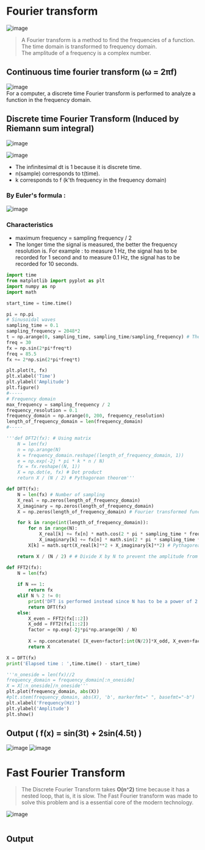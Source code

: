 # Fourier transform
![image](https://user-images.githubusercontent.com/67142421/155687402-a9ae5d4a-9baa-4a83-ac6e-b504ebf805df.png)
>A Fourier transform is a method to find the frequencies of a function. The time domain is transformed to frequency domain.<br>
>The amplitude of a frequency is a complex number.

## Continuous time fourier transform (ω = 2πf)
![image](https://user-images.githubusercontent.com/67142421/155603554-7edd2873-0942-4465-a931-b6f07a5494da.png)<br>
For a computer, a discrete time Fourier transform is performed to analyze a function in the frequency domain.

## Discrete time Fourier Transform (Induced by Riemann sum integral)
![image](https://user-images.githubusercontent.com/67142421/155689010-f04e9a51-ccba-4951-81d2-6346de16f5fc.png)

![image](https://user-images.githubusercontent.com/67142421/155687366-75207445-8ab9-49fe-9505-6c11786e877f.png)<br>
* The infinitesimal dt is 1 because it is discrete time.
* n(sample) corresponds to t(time).
* k corresponds to f (k'th frequency in the frequency domain)

### By Euler's formula :
![image](https://user-images.githubusercontent.com/67142421/155604064-dac589d7-b367-4648-9202-df41ea56f8be.png)

### Characteristics
* maximum frequency = sampling frequency / 2
* The longer time the signal is measured, the better the frequency resolution is. 
  For example : to measure 1 Hz, the signal has to be recorded for 1 second and to measure 0.1 Hz, the signal has to be recorded for 10 seconds.

~~~Python
import time
from matplotlib import pyplot as plt
import numpy as np
import math

start_time = time.time()

pi = np.pi
# Sinusoidal waves
sampling_time = 0.1
sampling_frequency = 2048*2
t = np.arange(0, sampling_time, sampling_time/sampling_frequency) # The longer period the signal is measured, the better the frequency resolution is.
freq = 30
fx = np.sin(2*pi*freq*t)
freq = 85.5
fx += 2*np.sin(2*pi*freq*t)

plt.plot(t, fx)
plt.xlabel('Time')
plt.ylabel('Amplitude')
plt.figure()
#-----
# Frequency domain
max_frequency = sampling_frequency / 2
frequency_resolution = 0.1
frequency_domain = np.arange(0, 200, frequency_resolution)
length_of_frequency_domain = len(frequency_domain)
#-----

'''def DFT2(fx): # Using matrix
    N = len(fx)
    n = np.arange(N)
    k = frequency_domain.reshape((length_of_frequency_domain, 1))
    e = np.exp(-2j * pi * k * n / N)
    fx = fx.reshape((N, 1))
    X = np.dot(e, fx) # Dot product
    return X / (N / 2) # Pythagorean theorem'''

def DFT(fx):
    N = len(fx) # Number of sampling
    X_real = np.zeros(length_of_frequency_domain)
    X_imaginary = np.zeros(length_of_frequency_domain)
    X = np.zeros(length_of_frequency_domain) # Fourier transformed function

    for k in range(int(length_of_frequency_domain)):
        for n in range(N):
            X_real[k] += fx[n] * math.cos(2 * pi * sampling_time * frequency_resolution * k * n / N)
            X_imaginary[k] += fx[n] * math.sin(2 * pi * sampling_time * frequency_resolution * k * n / N)
        X[k] = math.sqrt(X_real[k]**2 + X_imaginary[k]**2) # Pythagorean theorem

    return X / (N / 2) # # Divide X by N to prevent the amplitude from being too big(Normalization)

def FFT2(fx):
    N = len(fx)
    
    if N == 1:
        return fx
    elif N % 2 != 0:
        print('DFT is performed instead since N has to be a power of 2 for FFT')
        return DFT(fx)
    else:
        X_even = FFT2(fx[::2])
        X_odd = FFT2(fx[1::2])
        factor = np.exp(-2j*pi*np.arange(N) / N)
        
        X = np.concatenate( [X_even+factor[:int(N/2)]*X_odd, X_even+factor[int(N/2):]*X_odd] )
        return X

X = DFT(fx)
print('Elapsed time : ',time.time() - start_time)

'''n_oneside = len(fx)//2
frequency_domain = frequency_domain[:n_oneside]
X = X[:n_oneside]/n_oneside'''
plt.plot(frequency_domain, abs(X))
#plt.stem(frequency_domain, abs(X), 'b', markerfmt=" ", basefmt="-b")
plt.xlabel('Frequency(Hz)')
plt.ylabel('Amplitude')
plt.show()
~~~
## Output ( f(x) = sin(3t) + 2sin(4.5t) )
![image](https://user-images.githubusercontent.com/67142421/155848552-e68560a6-353b-427a-b1fe-fa2e2fb31071.png)
![image](https://user-images.githubusercontent.com/67142421/155848570-f4408ce6-ddb3-47b0-bb0e-014b6f96cee4.png)

# Fast Fourier Transform
> The Discrete Fourier Transform takes **O(n^2)** time because it has a nested loop, that is, it is slow.
> The Fast Fourier transform was made to solve this problem and is a essential core of the modern technology.

![image](https://user-images.githubusercontent.com/67142421/155605699-0773c7d0-99fa-4773-ac15-3ddf48958146.png)

~~~Python
~~~

## Output
